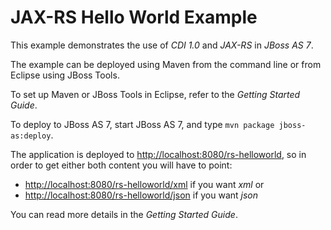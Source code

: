 JAX-RS Hello World Example
===================

This example demonstrates the use of *CDI 1.0* and *JAX-RS* in *JBoss AS 7*.

The example can be deployed using Maven from the command line or from Eclipse using JBoss Tools.

To set up Maven or JBoss Tools in Eclipse, refer to the _Getting Started Guide_.

To deploy to JBoss AS 7, start JBoss AS 7, and type `mvn package jboss-as:deploy`. 

The application is deployed to <http://localhost:8080/rs-helloworld>, so in order to get either both content you will have to point:
*  <http://localhost:8080/rs-helloworld/xml> if you want *xml* or
*  <http://localhost:8080/rs-helloworld/json> if you want *json*

You can read more details in the _Getting Started Guide_.